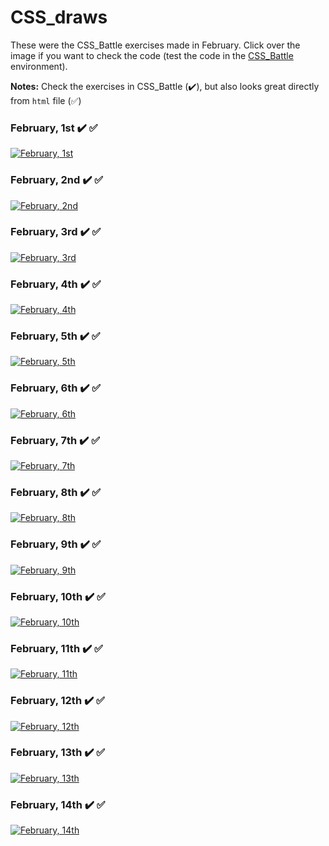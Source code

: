 # CSS_draws

These were the CSS_Battle exercises made in February. Click over the image if you want to check the code (test the code in the [CSS_Battle](https://cssbattle.dev/) environment).

**Notes:** Check the exercises in CSS_Battle (✔️), but also looks great directly from `html` file (✅)

### February, 1st ✔️ ✅
[![February, 1st](draws/01.png)](html/01.html)

### February, 2nd ✔️ ✅
[![February, 2nd](draws/02.png)](html/02.html)

### February, 3rd ✔️ ✅
[![February, 3rd](draws/03.png)](html/03.html)

### February, 4th ✔️ ✅
[![February, 4th](draws/04.png)](html/04.html)

### February, 5th ✔️ ✅
[![February, 5th](draws/05.png)](html/05.html)

### February, 6th ✔️ ✅
[![February, 6th](draws/06.png)](html/06.html)

### February, 7th ✔️ ✅
[![February, 7th](draws/07.png)](html/07.html)

### February, 8th ✔️ ✅
[![February, 8th](draws/08.png)](html/08.html)

### February, 9th ✔️ ✅
[![February, 9th](draws/09.png)](html/09.html)

### February, 10th ✔️ ✅
[![February, 10th](draws/10.png)](html/10.html)

### February, 11th ✔️ ✅
[![February, 11th](draws/11.png)](html/11.html)

### February, 12th ✔️ ✅
[![February, 12th](draws/12.png)](html/12.html)

### February, 13th ✔️ ✅
[![February, 13th](draws/13.png)](html/13.html)

### February, 14th ✔️ ✅
[![February, 14th](draws/14.png)](html/14.html)
